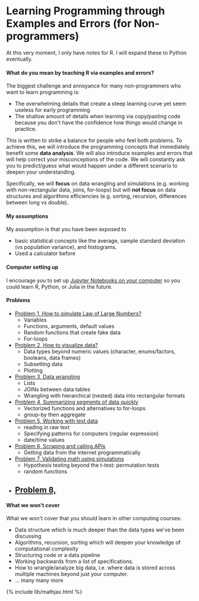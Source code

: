# Learning Programming through Examples and Errors (for Non-programmers)

At this very moment, I only have notes for R. I will expand these to Python eventually.

#### What do you mean by teaching R via examples and errors?
The biggest challenge and annoyance for many non-programmers who want to learn programming is:
- The overwhelming details that create a steep learning curve yet seem useless for early programming
- The shallow amount of details when learning via copy/pasting code because you
  don't have the confidence how things would change in practice.

This is written to strike a balance for people who feel both problems.
To achieve this, we will introduce the programming concepts that immediately benefit some
**data analysis**. We will also introduce examples and errors that will help correct
your misconceptions of the code. We will constantly ask you to predict/guess
what would happen under a different scenario to deepen your understanding.

Specifically, we will **focus** on data wrangling and simulations (e.g. working with non-rectangular
data, joins, for-loops) but will **not focus** on data structures and algorithms
efficiencies (e.g. sorting, recursion, differences between long vs double).

#### My assumptions
My assumption is that you have been exposed to
- basic statistical concepts like the average, sample standard deviation (vs population variance),
  and histograms.
- Used a calculator before

#### Computer setting up
I encourage you to set up [Jupyter Notebooks on your computer](../../../setup/conda_and_navigator_setup.md)
so you could learn R, Python, or Julia in the future.

#### Problems
- [Problem 1, How to simulate Law of Large Numbers?](learning_r_lln.md)
  - Variables
  - Functions, arguments, default values
  - Random functions that create fake data
  - For-loops
- [Problem 2, How to visualize data?](learning_r_data_viz.md)
  - Data types beyond numeric values (character, enums/factors, booleans, data frames)
  - Subsetting data
  - Plotting
- [Problem 3, Data wrangling](learning_r_data_wrangle.md)
  - Lists
  - JOINs between data tables
  - Wrangling with hierarchical (nested) data into rectangular formats
- [Problem 4, Summarizing segments of data quickly](learning_r_summarize.md)
  - Vectorized functions and alternatives to for-loops
  - group-by then aggregate
- [Problem 5, Working with text data](learning_r_text_manipulation.md)
  - reading in raw text
  - Specifying patterns for computers (regular expression)
  - date/time values
- [Problem 6, Scraping and calling APIs](learning_r_scraping_and_api.md)
  - Getting data from the internet programmatically
- [Problem 7, Validating math using simulations](learning_r_validating_prob_simulations.md)
  - Hypothesis testing beyond the t-test: permutation tests
  - random functions
- [Problem 8, ](learning_r_debug.md)
  - 

#### What we won't cover
What we won't cover that you should learn in other computing courses:
- Data structure which is much deeper than the data types we've been discussing
- Algorithms, recursion, sorting which will deepen your knowledge of computational complexity
- Structuring code or a data pipeline
- Working backwards from a list of specifications. 
- How to wrangle/analyze big data, i.e. where data is stored across multiple machines beyond just your computer.
- ... many many more

{% include lib/mathjax.html %}

